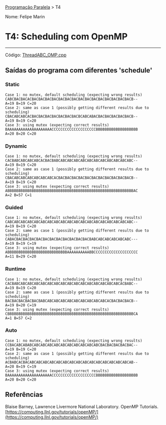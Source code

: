 [Programação Paralela](https://github.com/Felipe-Marin/elc139-2018a) > T4

Nome: Felipe Marin


# T4: Scheduling com OpenMP 
--------------------------------------------------

Código: [ThreadABC_OMP.cpp](./ThreadABC_OMP.cpp)

## Saídas do programa com diferentes 'schedule'

### Static
```
Case 1: no mutex, default scheduling (expecting wrong results)
CABCBACBACACBACBACBACBACBACBACBACBACBACBACBACBACBACBACBACB--
A=19 B=19 C=20
Case 2: same as case 1 (possibly getting different results due to scheduling)
CBACABCABCACBACBACBACBACBACBACBACBCABCABACBACBACBACBACBACB--
A=19 B=19 C=20
Case 3: using mutex (expecting correct results)
BAAAAAAAAAAAAAAAAAAAACCCCCCCCCCCCCCCCCCCCBBBBBBBBBBBBBBBBBBB
A=20 B=20 C=20
```

### Dynamic
```
Case 1: no mutex, default scheduling (expecting wrong results)
CACBABCABCABCABCACBACBABCABCABCABCABCABCABCABCABCABCABCABC--
A=19 B=19 C=20
Case 2: same as case 1 (possibly getting different results due to scheduling)
CBACABCABCABCABCABCABCACBACBACBACBACBACBACBACBACBACBACBACB--
A=19 B=19 C=20
Case 3: using mutex (expecting correct results)
ABBBBBBBBBBBBBBBBBBBBBBBBBBBBBBBBBBBBBBBBBBBBBBBBBBBBBBBBBAC
A=2 B=57 C=1
```

### Guided
```
Case 1: no mutex, default scheduling (expecting wrong results)
CABCABCABCABCABCABCABCABCABCABCABCABCABCABCABCABCABCABCABC--
A=19 B=19 C=20
Case 2: same as case 1 (possibly getting different results due to scheduling)
CABACBACBACBACBACBACBACBACBACBACBACBACBABCABCABCABCABCABC---
A=19 B=19 C=19
Case 3: using mutex (expecting correct results)
ABBBBBBBBBBBBBBBBBBBBBBBBBBBAAAAAAAAAABBCCCCCCCCCCCCCCCCCCCC
A=11 B=29 C=20
```

### Runtime
```
Case 1: no mutex, default scheduling (expecting wrong results)
CACBABCABCABCABCABCABCABCABCABCABCABCABCABCABCABCABCACBABC--
A=19 B=19 C=20
Case 2: same as case 1 (possibly getting different results due to scheduling)
BACBACBACBACBACBABCABCABCABCABCABCABCABCABCABCACBACBACBACB--
A=19 B=20 C=19
Case 3: using mutex (expecting correct results)
CBBBBBBBBBBBBBBBBBBBBBBBBBBBBBBBBBBBBBBBBBBBBBBBBBBBBBBBBBCA
A=1 B=57 C=2
```

### Auto
```
Case 1: no mutex, default scheduling (expecting wrong results)
CCBACABCABABCABCABCABCABCABCABCABCABCABCABCBACBACBACBACBAC--
A=19 B=19 C=20
Case 2: same as case 1 (possibly getting different results due to scheduling)
ACBABCACBACABCABCABCABCABCABCABCABCABCABCABCABCABCABCABCAB--
A=20 B=19 C=19
Case 3: using mutex (expecting correct results)
BAAAAAAAAAAAAAAAAAAAACCCCCCCCCCCCCCCCCCCCBBBBBBBBBBBBBBBBBBB
A=20 B=20 C=20
```

## Referências
Blaise Barney, Lawrence Livermore National Laboratory. OpenMP Tutorials. [https://computing.llnl.gov/tutorials/openMP/](https://computing.llnl.gov/tutorials/openMP/) 